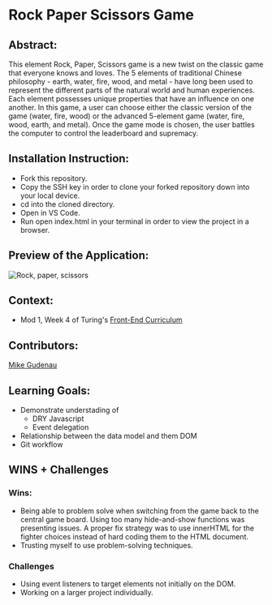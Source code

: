 # Rock Paper Scissors Game

## Abstract: 
This element Rock, Paper, Scissors game is a new twist on the classic game that everyone knows and loves. The 5 elements of traditional Chinese philosophy - earth, water, fire, wood, and metal - have long been used to represent the different parts of the natural world and human experiences. Each element possesses unique properties that have an influence on one another. In this game, a user can choose either the classic version of the game (water, fire, wood) or the advanced 5-element game (water, fire, wood, earth, and metal). Once the game mode is chosen, the user battles the computer to control the leaderboard and supremacy.

## Installation Instruction: 
- Fork this repository.
- Copy the SSH key in order to clone your forked repository down into your local device.
- cd into the cloned directory.
- Open in VS Code.
- Run open index.html in your terminal in order to view the project in a browser.

## Preview of the Application: 
![Rock, paper, scissors](https://user-images.githubusercontent.com/116329342/234141032-2bf1de43-659d-4218-9966-7839567a91d0.gif)

## Context:
- Mod 1, Week 4 of Turing's [Front-End Curriculum](https://frontend.turing.edu/)

## Contributors:
[Mike Gudenau](https://github.com/mikegudenau)

## Learning Goals:
- Demonstrate understading of 
  - DRY Javascript
  - Event delegation
- Relationship between the data model and them DOM
- Git workflow

## WINS + Challenges

### Wins:
- Being able to problem solve when switching from the game back to the central game board. Using too many hide-and-show functions was presenting issues. A proper fix strategy was to use innerHTML for the fighter choices instead of hard coding them to the HTML document.
- Trusting myself to use problem-solving techniques.

### Challenges 
- Using event listeners to target elements not initially on the DOM.
- Working on a larger project individually.